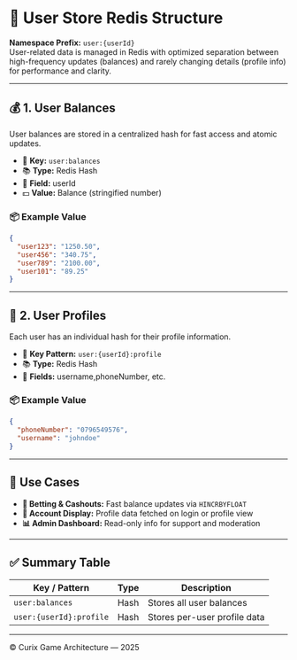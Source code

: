 # 🧠 User Store Redis Structure

**Namespace Prefix:** `user:{userId}`  
User-related data is managed in Redis with optimized separation between high-frequency updates (balances) and rarely changing details (profile info) for performance and clarity.

---

## 💰 1. User Balances

User balances are stored in a centralized hash for fast access and atomic updates.

- 🔑 **Key:** `user:balances`
- 📚 **Type:** Redis Hash
- 🧑 **Field:** userId
- 💵 **Value:** Balance (stringified number)

### 📦 Example Value

```json
{
  "user123": "1250.50",
  "user456": "340.75",
  "user789": "2100.00",
  "user101": "89.25"
}
```

---

## 👤 2. User Profiles

Each user has an individual hash for their profile information.

- 🔑 **Key Pattern:** `user:{userId}:profile`
- 📚 **Type:** Redis Hash
- 🧾 **Fields:** username,phoneNumber, etc.

### 📦 Example Value

```json
{
  "phoneNumber": "0796549576",
  "username": "johndoe"
}
```

---

## 📎 Use Cases

- **🔄 Betting & Cashouts:** Fast balance updates via `HINCRBYFLOAT`
- **👤 Account Display:** Profile data fetched on login or profile view
- **📊 Admin Dashboard:** Read-only info for support and moderation

---

## ✅ Summary Table

| Key / Pattern           | Type | Description                  |
| ----------------------- | ---- | ---------------------------- |
| `user:balances`         | Hash | Stores all user balances     |
| `user:{userId}:profile` | Hash | Stores per-user profile data |

---

© Curix Game Architecture — 2025
